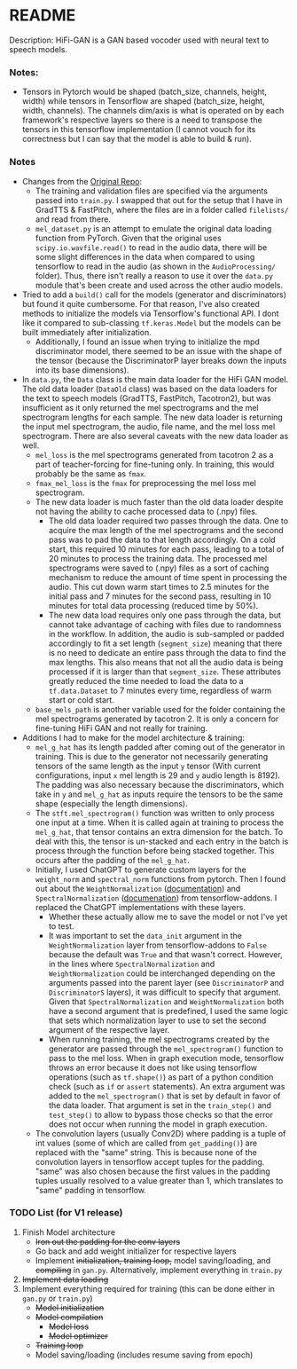 # README

Description: HiFi-GAN is a GAN based vocoder used with neural text to speech models.

### Notes:

 * Tensors in Pytorch would be shaped (batch_size, channels, height, width) while tensors in Tensorflow are shaped (batch_size, height, width, channels). The channels dim/axis is what is operated on by each framework's respective layers so there is a need to transpose the tensors in this tensorflow implementation (I cannot vouch for its correctness but I can say that the model is able to build & run).


### Notes

 * Changes from the [Original Repo](https://github.com/jik876/hifi-gan):
     * The training and validation files are specified via the arguments passed into `train.py`. I swapped that out for the setup that I have in GradTTS & FastPitch, where the files are in a folder called `filelists/` and read from there.
     * `mel_dataset.py` is an attempt to emulate the original data loading function from PyTorch. Given that the original uses `scipy.io.wavfile.read()` to read in the audio data, there will be some slight differences in the data when compared to using tensorflow to read in the audio (as shown in the `AudioProcessing/` folder). Thus, there isn't really a reason to use it over the `data.py` module that's been create and used across the other audio models.
 * Tried to add a `build()` call for the models (generator and discriminators) but found it quite cumbersome. For that reason, I've also created methods to initialize the models via Tensorflow's functional API. I dont like it compared to sub-classing `tf.keras.Model` but the models can be built immediately after initialization.
     * Additionally, I found an issue when trying to initialize the mpd discriminator model, there seemed to be an issue with the shape of the tensor (because the DiscriminatorP layer breaks down the inputs into its base dimensions).
 * In `data.py`, the `Data` class is the main data loader for the HiFi GAN model. The old data loader (`DataOld` class) was based on the data loaders for the text to speech models (GradTTS, FastPitch, Tacotron2), but was insufficient as it only returned the mel spectrograms and the mel spectrogram lengths for each sample. The new data loader is returning the input mel spectrogram, the audio, file name, and the mel loss mel spectrogram. There are also several caveats with the new data loader as well.
     * `mel_loss` is the mel spectrograms generated from tacotron 2 as a part of teacher-forcing for fine-tuning only. In training, this would probably be the same as `fmax`.
     * `fmax_mel_loss` is the `fmax` for preprocessing the mel loss mel spectrogram.
     * The new data loader is much faster than the old data loader despite not having the ability to cache processed data to (.npy) files.
         * The old data loader required two passes through the data. One to acquire the max length of the mel spectrograms and the second pass was to pad the data to that length accordingly. On a cold start, this required 10 minutes for each pass, leading to a total of 20 minutes to process the training data. The processed mel spectrograms were saved to (.npy) files as a sort of caching mechanism to reduce the amount of time spent in processing the audio. This cut down warm start times to 2.5 minutes for the initial pass and 7 minutes for the second pass, resulting in 10 minutes for total data processing (reduced time by 50%).
         * The new data load requires only one pass through the data, but cannot take advantage of caching with files due to randomness in the workflow. In addition, the audio is sub-sampled or padded accordingly to fit a set length (`segment_size`) meaning that there is no need to dedicate an entire pass through the data to find the max lengths. This also means that not all the audio data is being processed if it is larger than that `segment_size`. These attributes greatly reduced the time needed to load the data to a `tf.data.Dataset` to 7 minutes every time, regardless of warm start or cold start.
     * `base_mels_path` is another variable used for the folder containing the mel spectrograms generated by tacotron 2. It is only a concern for fine-tuning HiFi GAN and not really for training. 
 * Additions I had to make for the model architecture & training:
     * `mel_g_hat` has its length padded after coming out of the generator in training. This is due to the generator not necessarily generating tensors of the same length as the input `y` tensor (With current configurations, input `x` mel length is 29 and `y` audio length is 8192). The padding was also necessary because the discriminators, which take in `y` and `mel_g_hat` as inputs require the tensors to be the same shape (especially the length dimensions).
     * The `stft.mel_spectrogram()` function was written to only process one input at a time. When it is called again at training to process the `mel_g_hat`, that tensor contains an extra dimension for the batch. To deal with this, the tensor is un-stacked and each entry in the batch is process through the function before being stacked together. This occurs after the padding of the `mel_g_hat`.
     * Initially, I used ChatGPT to generate custom layers for the `weight_norm` and `spectral_norm` functions from pytorch. Then I found out about the `WeightNormalization` ([documentation](https://www.tensorflow.org/addons/api_docs/python/tfa/layers/WeightNormalization)) and `SpectralNormalization` ([documenation](https://www.tensorflow.org/addons/api_docs/python/tfa/layers/SpectralNormalization)) from tensorflow-addons. I replaced the ChatGPT implementations with these layers.
         * Whether these actually allow me to save the model or not I've yet to test.
         * It was important to set the `data_init` argument in the `WeightNormalization` layer from tensorflow-addons to `False` because the default was `True` and that wasn't correct. However, in the lines where `SpectralNormalization` and `WeightNormalization` could be interchanged depending on the arguments passed into the parent layer (see `DiscriminatorP` and `DiscriminatorS` layers), it was difficult to specify that argument. Given that `SpectralNormalization` and `WeightNormalization` both have a second argument that is predefined, I used the same logic that sets which normalization layer to use to set the second argument of the respective layer.
         * When running training, the mel spectrograms created by the generator are passed through the `mel_spectrogram()` function to pass to the mel loss. When in graph execution mode, tensorflow throws an error because it does not like using tensorflow operations (such as `tf.shape()`) as part of a python condition check (such as `if` or `assert` statements). An extra argument was added to the `mel_spectrogram()` that is set by default in favor of the data loader. That argument is set in the `train_step()` and `test_step()` to allow to bypass those checks so that the error does not occur when running the model in graph execution.
     * The convolution layers (usually Conv2D) where padding is a tuple of int values (some of which are called from `get_padding()`) are replaced with the "same" string. This is because none of the convolution layers in tensorflow accept tuples for the padding. "same" was also chosen because the first values in the padding tuples usually resolved to a value greater than 1, which translates to "same" padding in tensorflow.


### TODO List (for V1 release)

 1. Finish Model architecture
     * ~~Iron out the padding for the conv layers~~
     * Go back and add weight initializer for respective layers
     * Implement ~~initialization, training loop,~~ model saving/loading, and ~~compiling~~ in `gan.py`. Alternatively, implement everything in `train.py`
 2. ~~Implement data loading~~
 3. Implement everything required for training (this can be done either in `gan.py` or `train.py`)
     * ~~Model initialization~~
     * ~~Model compilation~~
         * ~~Model loss~~
         * ~~Model optimizer~~
     * ~~Training loop~~
     * Model saving/loading (includes resume saving from epoch)